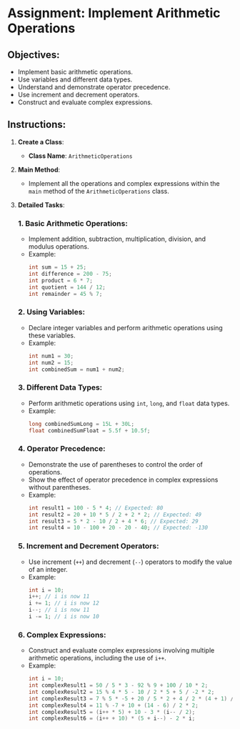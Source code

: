 # Assignment: Implement Arithmetic Operations

## Objectives:
- Implement basic arithmetic operations.
- Use variables and different data types.
- Understand and demonstrate operator precedence.
- Use increment and decrement operators.
- Construct and evaluate complex expressions.

## Instructions:

1. **Create a Class**:
    - **Class Name**: `ArithmeticOperations`

2. **Main Method**:
    - Implement all the operations and complex expressions within the `main` method of the `ArithmeticOperations` class.

3. **Detailed Tasks**:

   ### 1. Basic Arithmetic Operations:
    - Implement addition, subtraction, multiplication, division, and modulus operations.
    - Example:
      ```java
      int sum = 15 + 25;
      int difference = 200 - 75;
      int product = 6 * 7;
      int quotient = 144 / 12;
      int remainder = 45 % 7;
      ```

   ### 2. Using Variables:
    - Declare integer variables and perform arithmetic operations using these variables.
    - Example:
      ```java
      int num1 = 30;
      int num2 = 15;
      int combinedSum = num1 + num2;
      ```

   ### 3. Different Data Types:
    - Perform arithmetic operations using `int`, `long`, and `float` data types.
    - Example:
      ```java
      long combinedSumLong = 15L + 30L;
      float combinedSumFloat = 5.5f + 10.5f;
      ```

   ### 4. Operator Precedence:
    - Demonstrate the use of parentheses to control the order of operations.
    - Show the effect of operator precedence in complex expressions without parentheses.
    - Example:
      ```java
      int result1 = 100 - 5 * 4; // Expected: 80
      int result2 = 20 + 10 * 5 / 2 + 2 * 2; // Expected: 49
      int result3 = 5 * 2 - 10 / 2 + 4 * 6; // Expected: 29
      int result4 = 10 - 100 + 20 - 20 - 40; // Expected: -130
      ```

   ### 5. Increment and Decrement Operators:
    - Use increment (`++`) and decrement (`--`) operators to modify the value of an integer.
    - Example:
      ```java
      int i = 10;
      i++; // i is now 11
      i += 1; // i is now 12
      i--; // i is now 11
      i -= 1; // i is now 10
      ```

   ### 6. Complex Expressions:
    - Construct and evaluate complex expressions involving multiple arithmetic operations, including the use of `i++`.
    - Example:
      ```java
      int i = 10;
      int complexResult1 = 50 / 5 * 3 - 92 % 9 + 100 / 10 * 2;
      int complexResult2 = 15 % 4 * 5 - 10 / 2 * 5 + 5 / -2 * 2;
      int complexResult3 = 7 % 5 * -5 + 20 / 5 * 2 + 4 / 2 * (4 + 1) / 2;
      int complexResult4 = 11 % -7 + 10 + (14 - 6) / 2 * 2;
      int complexResult5 = (i++ * 5) + 10 - 3 * (i-- / 2);
      int complexResult6 = (i++ + 10) * (5 + i--) - 2 * i;
      ```